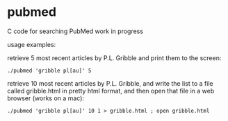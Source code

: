# pubmed
C code for searching PubMed
work in progress

usage examples:

retrieve 5 most recent articles by P.L. Gribble and print them to the screen:

```
./pubmed 'gribble pl[au]' 5
```

retrieve 10 most recent articles by P.L. Gribble, and write the list
	 to a file called gribble.html in pretty html format, and then
	 open that file in a web browser (works on a mac):

```
./pubmed 'gribble pl[au]' 10 1 > gribble.html ; open gribble.html
```


